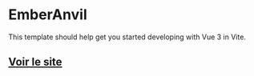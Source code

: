 # EmberAnvil

This template should help get you started developing with Vue 3 in Vite.

## [Voir le site](https://ember-anvil.vercel.app/)

